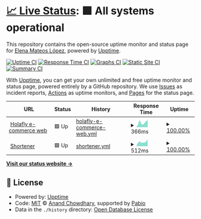 # [📈 Live Status](https://demo.upptime.js.org): <!--live status--> **🟩 All systems operational**

This repository contains the open-source uptime monitor and status page for [Elena Mateos López](https://elenamlopez.github.io/Personal_Web/), powered by [Upptime](https://github.com/upptime/upptime).

[![Uptime CI](https://github.com/ElenaMLopez/holafly-status-page/workflows/Uptime%20CI/badge.svg)](https://github.com/ElenaMLopez/holafly-status-page/actions?query=workflow%3A%22Uptime+CI%22)
[![Response Time CI](https://github.com/ElenaMLopez/holafly-status-page/workflows/Response%20Time%20CI/badge.svg)](https://github.com/ElenaMLopez/holafly-status-page/actions?query=workflow%3A%22Response+Time+CI%22)
[![Graphs CI](https://github.com/ElenaMLopez/holafly-status-page/workflows/Graphs%20CI/badge.svg)](https://github.com/ElenaMLopez/holafly-status-page/actions?query=workflow%3A%22Graphs+CI%22)
[![Static Site CI](https://github.com/ElenaMLopez/holafly-status-page/workflows/Static%20Site%20CI/badge.svg)](https://github.com/ElenaMLopez/holafly-status-page/actions?query=workflow%3A%22Static+Site+CI%22)
[![Summary CI](https://github.com/ElenaMLopez/holafly-status-page/workflows/Summary%20CI/badge.svg)](https://github.com/ElenaMLopez/holafly-status-page/actions?query=workflow%3A%22Summary+CI%22)

With [Upptime](https://upptime.js.org), you can get your own unlimited and free uptime monitor and status page, powered entirely by a GitHub repository. We use [Issues](https://github.com/ElenaMLopez/holafly-status-page/issues) as incident reports, [Actions](https://github.com/ElenaMLopez/holafly-status-page/actions) as uptime monitors, and [Pages](https://demo.upptime.js.org) for the status page.

<!--start: status pages-->
<!-- This summary is generated by Upptime (https://github.com/upptime/upptime) -->
<!-- Do not edit this manually, your changes will be overwritten -->
<!-- prettier-ignore -->
| URL | Status | History | Response Time | Uptime |
| --- | ------ | ------- | ------------- | ------ |
| <img alt="" src="https://icons.duckduckgo.com/ip3/esim.holafly.com.ico" height="13"> [Holafly e-commerce web](https://esim.holafly.com) | 🟩 Up | [holafly-e-commerce-web.yml](https://github.com/ElenaMLopez/holafly-status-page/commits/HEAD/history/holafly-e-commerce-web.yml) | <details><summary><img alt="Response time graph" src="./graphs/holafly-e-commerce-web/response-time-week.png" height="20"> 366ms</summary><br><a href="https://ElenaMLopez.github.io/holafly-status-page/history/holafly-e-commerce-web"><img alt="Response time 367" src="https://img.shields.io/endpoint?url=https%3A%2F%2Fraw.githubusercontent.com%2FElenaMLopez%2Fholafly-status-page%2FHEAD%2Fapi%2Fholafly-e-commerce-web%2Fresponse-time.json"></a><br><a href="https://ElenaMLopez.github.io/holafly-status-page/history/holafly-e-commerce-web"><img alt="24-hour response time 563" src="https://img.shields.io/endpoint?url=https%3A%2F%2Fraw.githubusercontent.com%2FElenaMLopez%2Fholafly-status-page%2FHEAD%2Fapi%2Fholafly-e-commerce-web%2Fresponse-time-day.json"></a><br><a href="https://ElenaMLopez.github.io/holafly-status-page/history/holafly-e-commerce-web"><img alt="7-day response time 366" src="https://img.shields.io/endpoint?url=https%3A%2F%2Fraw.githubusercontent.com%2FElenaMLopez%2Fholafly-status-page%2FHEAD%2Fapi%2Fholafly-e-commerce-web%2Fresponse-time-week.json"></a><br><a href="https://ElenaMLopez.github.io/holafly-status-page/history/holafly-e-commerce-web"><img alt="30-day response time 367" src="https://img.shields.io/endpoint?url=https%3A%2F%2Fraw.githubusercontent.com%2FElenaMLopez%2Fholafly-status-page%2FHEAD%2Fapi%2Fholafly-e-commerce-web%2Fresponse-time-month.json"></a><br><a href="https://ElenaMLopez.github.io/holafly-status-page/history/holafly-e-commerce-web"><img alt="1-year response time 367" src="https://img.shields.io/endpoint?url=https%3A%2F%2Fraw.githubusercontent.com%2FElenaMLopez%2Fholafly-status-page%2FHEAD%2Fapi%2Fholafly-e-commerce-web%2Fresponse-time-year.json"></a></details> | <details><summary><a href="https://ElenaMLopez.github.io/holafly-status-page/history/holafly-e-commerce-web">100.00%</a></summary><a href="https://ElenaMLopez.github.io/holafly-status-page/history/holafly-e-commerce-web"><img alt="All-time uptime 99.79%" src="https://img.shields.io/endpoint?url=https%3A%2F%2Fraw.githubusercontent.com%2FElenaMLopez%2Fholafly-status-page%2FHEAD%2Fapi%2Fholafly-e-commerce-web%2Fuptime.json"></a><br><a href="https://ElenaMLopez.github.io/holafly-status-page/history/holafly-e-commerce-web"><img alt="24-hour uptime 100.00%" src="https://img.shields.io/endpoint?url=https%3A%2F%2Fraw.githubusercontent.com%2FElenaMLopez%2Fholafly-status-page%2FHEAD%2Fapi%2Fholafly-e-commerce-web%2Fuptime-day.json"></a><br><a href="https://ElenaMLopez.github.io/holafly-status-page/history/holafly-e-commerce-web"><img alt="7-day uptime 100.00%" src="https://img.shields.io/endpoint?url=https%3A%2F%2Fraw.githubusercontent.com%2FElenaMLopez%2Fholafly-status-page%2FHEAD%2Fapi%2Fholafly-e-commerce-web%2Fuptime-week.json"></a><br><a href="https://ElenaMLopez.github.io/holafly-status-page/history/holafly-e-commerce-web"><img alt="30-day uptime 99.79%" src="https://img.shields.io/endpoint?url=https%3A%2F%2Fraw.githubusercontent.com%2FElenaMLopez%2Fholafly-status-page%2FHEAD%2Fapi%2Fholafly-e-commerce-web%2Fuptime-month.json"></a><br><a href="https://ElenaMLopez.github.io/holafly-status-page/history/holafly-e-commerce-web"><img alt="1-year uptime 99.79%" src="https://img.shields.io/endpoint?url=https%3A%2F%2Fraw.githubusercontent.com%2FElenaMLopez%2Fholafly-status-page%2FHEAD%2Fapi%2Fholafly-e-commerce-web%2Fuptime-year.json"></a></details>
| <img alt="" src="https://icons.duckduckgo.com/ip3/holaf.ly.ico" height="13"> [Shortener](https://holaf.ly) | 🟩 Up | [shortener.yml](https://github.com/ElenaMLopez/holafly-status-page/commits/HEAD/history/shortener.yml) | <details><summary><img alt="Response time graph" src="./graphs/shortener/response-time-week.png" height="20"> 512ms</summary><br><a href="https://ElenaMLopez.github.io/holafly-status-page/history/shortener"><img alt="Response time 488" src="https://img.shields.io/endpoint?url=https%3A%2F%2Fraw.githubusercontent.com%2FElenaMLopez%2Fholafly-status-page%2FHEAD%2Fapi%2Fshortener%2Fresponse-time.json"></a><br><a href="https://ElenaMLopez.github.io/holafly-status-page/history/shortener"><img alt="24-hour response time 833" src="https://img.shields.io/endpoint?url=https%3A%2F%2Fraw.githubusercontent.com%2FElenaMLopez%2Fholafly-status-page%2FHEAD%2Fapi%2Fshortener%2Fresponse-time-day.json"></a><br><a href="https://ElenaMLopez.github.io/holafly-status-page/history/shortener"><img alt="7-day response time 512" src="https://img.shields.io/endpoint?url=https%3A%2F%2Fraw.githubusercontent.com%2FElenaMLopez%2Fholafly-status-page%2FHEAD%2Fapi%2Fshortener%2Fresponse-time-week.json"></a><br><a href="https://ElenaMLopez.github.io/holafly-status-page/history/shortener"><img alt="30-day response time 488" src="https://img.shields.io/endpoint?url=https%3A%2F%2Fraw.githubusercontent.com%2FElenaMLopez%2Fholafly-status-page%2FHEAD%2Fapi%2Fshortener%2Fresponse-time-month.json"></a><br><a href="https://ElenaMLopez.github.io/holafly-status-page/history/shortener"><img alt="1-year response time 488" src="https://img.shields.io/endpoint?url=https%3A%2F%2Fraw.githubusercontent.com%2FElenaMLopez%2Fholafly-status-page%2FHEAD%2Fapi%2Fshortener%2Fresponse-time-year.json"></a></details> | <details><summary><a href="https://ElenaMLopez.github.io/holafly-status-page/history/shortener">100.00%</a></summary><a href="https://ElenaMLopez.github.io/holafly-status-page/history/shortener"><img alt="All-time uptime 99.89%" src="https://img.shields.io/endpoint?url=https%3A%2F%2Fraw.githubusercontent.com%2FElenaMLopez%2Fholafly-status-page%2FHEAD%2Fapi%2Fshortener%2Fuptime.json"></a><br><a href="https://ElenaMLopez.github.io/holafly-status-page/history/shortener"><img alt="24-hour uptime 100.00%" src="https://img.shields.io/endpoint?url=https%3A%2F%2Fraw.githubusercontent.com%2FElenaMLopez%2Fholafly-status-page%2FHEAD%2Fapi%2Fshortener%2Fuptime-day.json"></a><br><a href="https://ElenaMLopez.github.io/holafly-status-page/history/shortener"><img alt="7-day uptime 100.00%" src="https://img.shields.io/endpoint?url=https%3A%2F%2Fraw.githubusercontent.com%2FElenaMLopez%2Fholafly-status-page%2FHEAD%2Fapi%2Fshortener%2Fuptime-week.json"></a><br><a href="https://ElenaMLopez.github.io/holafly-status-page/history/shortener"><img alt="30-day uptime 99.89%" src="https://img.shields.io/endpoint?url=https%3A%2F%2Fraw.githubusercontent.com%2FElenaMLopez%2Fholafly-status-page%2FHEAD%2Fapi%2Fshortener%2Fuptime-month.json"></a><br><a href="https://ElenaMLopez.github.io/holafly-status-page/history/shortener"><img alt="1-year uptime 99.89%" src="https://img.shields.io/endpoint?url=https%3A%2F%2Fraw.githubusercontent.com%2FElenaMLopez%2Fholafly-status-page%2FHEAD%2Fapi%2Fshortener%2Fuptime-year.json"></a></details>

<!--end: status pages-->

[**Visit our status website →**](https://demo.upptime.js.org)

## 📄 License

- Powered by: [Upptime](https://github.com/upptime/upptime)
- Code: [MIT](./LICENSE) © [Anand Chowdhary](https://anandchowdhary.com), supported by [Pabio](https://pabio.com)
- Data in the `./history` directory: [Open Database License](https://opendatacommons.org/licenses/odbl/1-0/)
